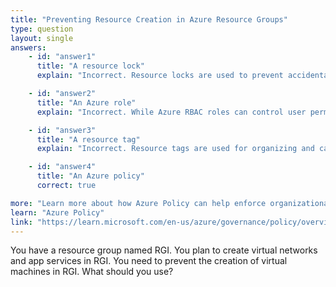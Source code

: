 ```yaml
---
title: "Preventing Resource Creation in Azure Resource Groups"
type: question
layout: single
answers:
    - id: "answer1"
      title: "A resource lock"
      explain: "Incorrect. Resource locks are used to prevent accidental deletion or modification of resources, but they cannot selectively prevent the creation of specific resource types while allowing others."

    - id: "answer2"
      title: "An Azure role"
      explain: "Incorrect. While Azure RBAC roles can control user permissions, they are focused on managing user actions rather than enforcing resource deployment rules. Roles control who can perform actions, not what types of resources can be created."

    - id: "answer3"
      title: "A resource tag"
      explain: "Incorrect. Resource tags are used for organizing and categorizing resources. They are metadata elements that cannot prevent or control resource creation."

    - id: "answer4"
      title: "An Azure policy"
      correct: true

more: "Learn more about how Azure Policy can help enforce organizational standards and restrict resource creation based on your requirements."
learn: "Azure Policy"
link: "https://learn.microsoft.com/en-us/azure/governance/policy/overview"
---
```


You have a resource group named RGI. You plan to create virtual networks and app services in RGI. You need to prevent the creation of virtual machines in RGI. What should you use?